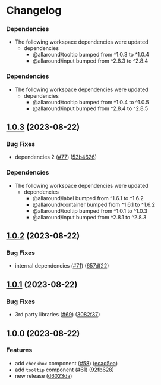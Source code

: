 # Changelog

### Dependencies

* The following workspace dependencies were updated
  * dependencies
    * @allaround/tooltip bumped from ^1.0.3 to ^1.0.4
    * @allaround/input bumped from ^2.8.3 to ^2.8.4

### Dependencies

* The following workspace dependencies were updated
  * dependencies
    * @allaround/tooltip bumped from ^1.0.4 to ^1.0.5
    * @allaround/input bumped from ^2.8.4 to ^2.8.5

## [1.0.3](https://github.com/wholesome-ghoul/allaround-components/compare/checkbox-v1.0.2...checkbox-v1.0.3) (2023-08-22)


### Bug Fixes

* dependencies 2 ([#77](https://github.com/wholesome-ghoul/allaround-components/issues/77)) ([53b4626](https://github.com/wholesome-ghoul/allaround-components/commit/53b4626c084a1ffe25655ad5fc216dfbed14b98f))


### Dependencies

* The following workspace dependencies were updated
  * dependencies
    * @allaround/label bumped from ^1.6.1 to ^1.6.2
    * @allaround/container bumped from ^1.6.1 to ^1.6.2
    * @allaround/tooltip bumped from ^1.0.1 to ^1.0.3
    * @allaround/input bumped from ^2.8.1 to ^2.8.3

## [1.0.2](https://github.com/wholesome-ghoul/allaround-components/compare/checkbox-v1.0.1...checkbox-v1.0.2) (2023-08-22)


### Bug Fixes

* internal dependencies ([#71](https://github.com/wholesome-ghoul/allaround-components/issues/71)) ([657df22](https://github.com/wholesome-ghoul/allaround-components/commit/657df22f42ca6b8479dfdbad1c6acfd7fbf659fc))

## [1.0.1](https://github.com/wholesome-ghoul/allaround-components/compare/checkbox-v1.0.0...checkbox-v1.0.1) (2023-08-22)


### Bug Fixes

* 3rd party libraries ([#69](https://github.com/wholesome-ghoul/allaround-components/issues/69)) ([3082f37](https://github.com/wholesome-ghoul/allaround-components/commit/3082f3774505776d89e605bebddd567098400fba))

## 1.0.0 (2023-08-22)


### Features

* add `checkbox` component ([#58](https://github.com/wholesome-ghoul/allaround-components/issues/58)) ([ecad5ea](https://github.com/wholesome-ghoul/allaround-components/commit/ecad5eaf2c9a7111eb4be96b6d3c6e2c91a3b37b))
* add `tooltip` component ([#61](https://github.com/wholesome-ghoul/allaround-components/issues/61)) ([92fb628](https://github.com/wholesome-ghoul/allaround-components/commit/92fb62829a51ef676d706b32850fded22be26980))
* new release ([d6023da](https://github.com/wholesome-ghoul/allaround-components/commit/d6023da6de01374d99554d3752abee62135a431f))

